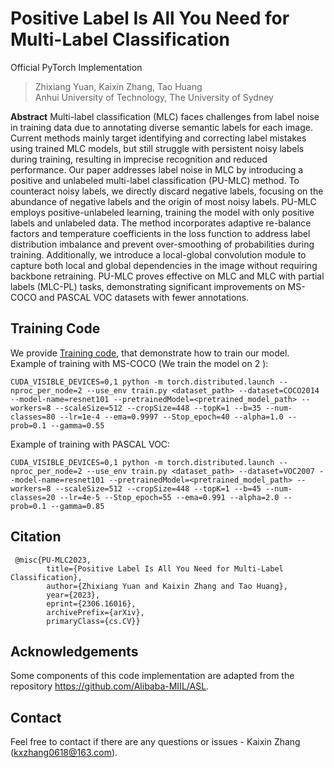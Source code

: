 # Positive Label Is All You Need for Multi-Label Classification

Official PyTorch Implementation

> Zhixiang Yuan, Kaixin Zhang, Tao Huang </br>
> Anhui University of Technology, The University of Sydney

**Abstract**
Multi-label classification (MLC) faces challenges from label noise in training data due to annotating diverse semantic labels for each image. Current methods mainly target identifying and correcting label mistakes using trained MLC models, but still struggle with persistent noisy labels during training, resulting in imprecise recognition and reduced performance. Our paper addresses label noise in MLC by introducing a positive and unlabeled multi-label classification (PU-MLC) method. To counteract noisy labels, we directly discard negative labels, focusing on the abundance of negative labels and the origin of most noisy labels. PU-MLC employs positive-unlabeled learning, training the model with only positive labels and unlabeled data. The method incorporates adaptive re-balance factors and temperature coefficients in the loss function to address label distribution imbalance and prevent over-smoothing of probabilities during training. Additionally, we introduce a local-global convolution module to capture both local and global dependencies in the image without requiring backbone retraining. PU-MLC proves effective on MLC and MLC with partial labels (MLC-PL) tasks, demonstrating significant improvements on MS-COCO and PASCAL VOC datasets with fewer annotations.


## Training Code
We provide [Training code](train.py), that demonstrate how to train our model. Example of training with MS-COCO (We train the model on 2 ):
```
CUDA_VISIBLE_DEVICES=0,1 python -m torch.distributed.launch --nproc_per_node=2 --use_env train.py <dataset_path> --dataset=COCO2014 --model-name=resnet101 --pretrainedModel=<pretrained_model_path> --workers=8 --scaleSize=512 --cropSize=448 --topK=1 --b=35 --num-classes=80 --lr=1e-4 --ema=0.9997 --Stop_epoch=40 --alpha=1.0 --prob=0.1 --gamma=0.55
```

Example of training with PASCAL VOC: 
```
CUDA_VISIBLE_DEVICES=0,1 python -m torch.distributed.launch --nproc_per_node=2 --use_env train.py <dataset_path> --dataset=VOC2007 --model-name=resnet101 --pretrainedModel=<pretrained_model_path> --workers=8 --scaleSize=512 --cropSize=448 --topK=1 --b=45 --num-classes=20 --lr=4e-5 --Stop_epoch=55 --ema=0.991 --alpha=2.0 --prob=0.1 --gamma=0.85
```

## Citation
```
 @misc{PU-MLC2023, 
        title={Positive Label Is All You Need for Multi-Label Classification}, 
        author={Zhixiang Yuan and Kaixin Zhang and Tao Huang}, 
        year={2023}, 
        eprint={2306.16016},
        archivePrefix={arXiv}, 
        primaryClass={cs.CV}}
```

## Acknowledgements
Some components of this code implementation are adapted from the repository https://github.com/Alibaba-MIIL/ASL.

## Contact
Feel free to contact if there are any questions or issues - Kaixin Zhang (kxzhang0618@163.com).
